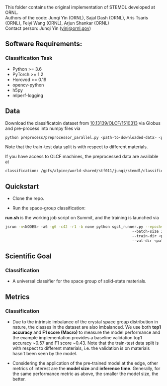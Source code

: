 This folder contains the original implementation of STEMDL developed at ORNL.\
Authors of the code: Junqi Yin (ORNL), Sajal Dash  (ORNL), Aris Tsaris (ORNL), Feiyi Wang (ORNL), Arjun Shankar (ORNL)\
Contact person: Junqi Yin (yinj@ornl.gov)

## Software Requirements:

### Classification Task

- Python >= 3.6
- PyTorch >= 1.2 
- Horovod >= 0.19 
- opencv-python 
- h5py 
- mlperf-logging 

## Data  

Download the classificatoin dataset from [10.13139/OLCF/1510313](https://doi.ccs.ornl.gov/ui/doi/70) via Globus and pre-process into numpy files via 
```bash
python preprocess/preprocessor_parallel.py <path-to-downloaded-data> <path-to-processed-data>
```
Note that the train-test data split is with respect to different materials. 

If you have access to OLCF machines, the preprocessed data are available at 
```bash
classification: /gpfs/alpine/world-shared/stf011/junqi/stemdl/classification/data
```

## Quickstart

- Clone the repo.

- Run the space-group classification: 

__run.sh__ is the working job script on Summit, and the training is launched via   

```bash
jsrun -n<NODES> -a6 -g6 -c42 -r1 -b none python sgcl_runner.py --epochs 10 
                                                         --batch-size 32 
                                                         --train-dir <path-to-train-dataset> 
                                                         --val-dir <path-to-val_dataset>  
```

## Scientific Goal 

### Classification 

- A universal classifier for the space group of solid-state materials. 
 
## Metrics 

### Classification

- Due to the intrinsic imbalance of the crystal space group distribution in nature, the classes in the dataset are also imbalanced. We use both __top1 accuracy__ and __F1 score (Macro)__ to measure the model performance and the example implementation provides a baseline validation top1 accuracy ~0.57 and F1 score ~0.43. Note that the train-test data split is with respect to different materials, i.e. the validation is on materials hasn't been seen by the model.   
 
- Considering the application of the pre-trained model at the edge, other metrics of interest are the __model size__ and __inference time__. Generally, for the same performance metric as above, the smaller the model size, the better.    

